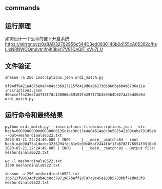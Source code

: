 ## commands

## 运行原理
如何设计一个公平的链下开盒系统
https://mirror.xyz/0xBAD32762956c544D3ed0938146b0d155cA05362c/hsLIxNRNWOQmdvtnifnjh3bxrl7V81QnQlF_xVu7j_U


## 文件验证

```
shasum -a 256 inscriptions.json ordi_match.py

9f94df0421e4675e0a74b4cc36917215fd419d6a961736b066de6b496736a11a  inscriptions.json
40acceffa23ee7a5739f7dc130066a59189fe297f73b2e9364b927aa5ed30b9d  ordi_match.py

```


## 运行命令和最终结果

```
python ordi_match.py --inscriptions-file=inscriptions.json --btc-hash=0000000000000000000135c1ac38c13e4e04614e8c8e581542209cabe791d9eb --out=meshordinals0522.txt
2023-05-21 22:24:49.080 | INFO     | __main__:match:64 - root hash:eab90475a1decbc3236294fec81e9c09c86af2444fbf13b87d2f76554f9310a0
2023-05-21 22:24:49.085 | INFO     | __main__:match:82 - Output file: meshordinals0522.txt

wc -l meshordinals0522.txt 
3300 meshordinals0522.txt

shasum -a 256 meshordinals0522.txt
35b713f90534df29b40b8c37971967baff1d797c9c45e183b5703bbf7ed0d5f8  meshordinals0522.txt
```
